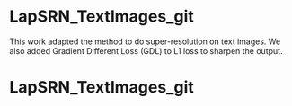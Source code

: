 # LapSRN_TextImages_git

This work adapted the method to do super-resolution on text images. 
We also added Gradient Different Loss (GDL) to L1 loss to sharpen the output. 
# LapSRN_TextImages_git
